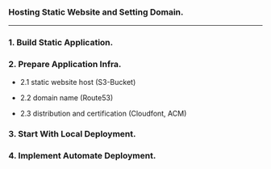 ### Hosting Static Website and Setting Domain.
___


### 1. Build Static Application.


### 2. Prepare Application Infra.

- 2.1 static website host (S3-Bucket)

- 2.2 domain name (Route53)

- 2.3 distribution and certification (Cloudfont, ACM)


### 3. Start With Local Deployment.


### 4. Implement Automate Deployment.